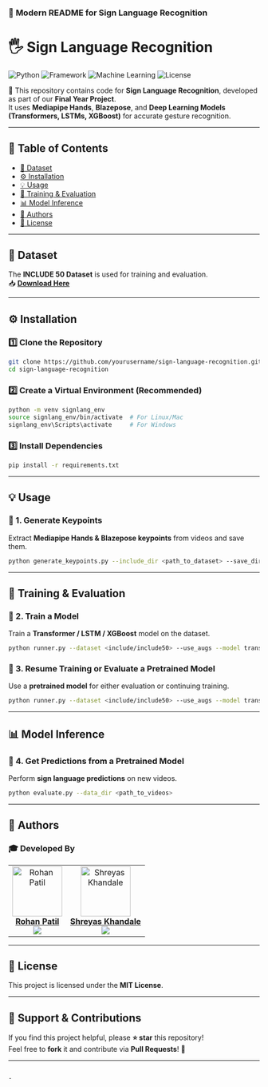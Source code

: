 

### 📌 **Modern README for Sign Language Recognition**

# 🖐️ Sign Language Recognition
![Python](https://img.shields.io/badge/Python-3.8+-blue.svg)
![Framework](https://img.shields.io/badge/Framework-PyTorch-orange.svg)
![Machine Learning](https://img.shields.io/badge/Machine%20Learning-XGBoost%20%7C%20Transformers-green)
![License](https://img.shields.io/badge/License-MIT-brightgreen)

🚀 This repository contains code for **Sign Language Recognition**, developed as part of our **Final Year Project**.  
It uses **Mediapipe Hands**, **Blazepose**, and **Deep Learning Models (Transformers, LSTMs, XGBoost)** for accurate gesture recognition.

---

## 📖 Table of Contents
- [📂 Dataset](#-dataset)
- [⚙️ Installation](#️-installation)
- [💡 Usage](#-usage)
- [📌 Training & Evaluation](#-training--evaluation)
- [📊 Model Inference](#-model-inference)
- [👤 Authors](#-authors)
- [📜 License](#-license)

---

## 📂 Dataset
The **INCLUDE 50 Dataset** is used for training and evaluation.  
📥 **[Download Here](https://zenodo.org/records/4010759)**  

---

## ⚙️ **Installation**

### **1️⃣ Clone the Repository**
```bash
git clone https://github.com/yourusername/sign-language-recognition.git
cd sign-language-recognition
```

### **2️⃣ Create a Virtual Environment (Recommended)**
```bash
python -m venv signlang_env
source signlang_env/bin/activate  # For Linux/Mac
signlang_env\Scripts\activate     # For Windows
```

### **3️⃣ Install Dependencies**
```bash
pip install -r requirements.txt
```

---

## 💡 **Usage**

### **🔹 1. Generate Keypoints**
Extract **Mediapipe Hands & Blazepose keypoints** from videos and save them.
```bash
python generate_keypoints.py --include_dir <path_to_dataset> --save_dir <path_to_save_keypoints> --dataset <include/include50>
```

---

## 📌 **Training & Evaluation**
### **🔹 2. Train a Model**
Train a **Transformer / LSTM / XGBoost** model on the dataset.
```bash
python runner.py --dataset <include/include50> --use_augs --model transformer --data_dir <path_to_keypoints>
```

### **🔹 3. Resume Training or Evaluate a Pretrained Model**
Use a **pretrained model** for either evaluation or continuing training.
```bash
python runner.py --dataset <include/include50> --use_augs --model transformer --data_dir <path_to_keypoints> --use_pretrained <evaluate/resume_training>
```

---

## 📊 **Model Inference**
### **🔹 4. Get Predictions from a Pretrained Model**
Perform **sign language predictions** on new videos.
```bash
python evaluate.py --data_dir <path_to_videos>
```

---

## 👤 **Authors**
### **🎓 Developed By**
<table>
  <tr>
    <td align="center">
      <a href="https://github.com/RohanPatil2">
        <img src="https://avatars.githubusercontent.com/u/12345678?v=4" width="100px;" alt="Rohan Patil"/>
        <br><b>Rohan Patil</b>
      </a>
      <br>
      <a href="https://github.com/RohanPatil2"><img src="https://img.shields.io/badge/GitHub-%40RohanPatil2-black.svg"></a>
    </td>
    <td align="center">
      <a href="https://github.com/sherurox">
        <img src="https://avatars.githubusercontent.com/u/87654321?v=4" width="100px;" alt="Shreyas Khandale"/>
        <br><b>Shreyas Khandale</b>
      </a>
      <br>
      <a href="https://github.com/sherurox"><img src="https://img.shields.io/badge/GitHub-%40sherurox-black.svg"></a>
    </td>
  </tr>
</table>

---

## 📜 **License**
This project is licensed under the **MIT License**.

---

## 🌟 **Support & Contributions**
If you find this project helpful, please **⭐️ star** this repository!  
Feel free to **fork** it and contribute via **Pull Requests**! 🚀

---
```

-
